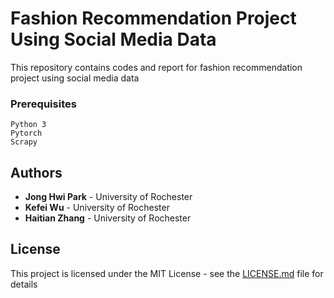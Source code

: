 # Fashion Recommendation Project Using Social Media Data

This repository contains codes and report for fashion recommendation project using social media data  

### Prerequisites


```
Python 3
Pytorch
Scrapy
```



## Authors

* **Jong Hwi Park** - University of Rochester
* **Kefei Wu** - University of Rochester
* **Haitian Zhang** - University of Rochester


## License

This project is licensed under the MIT License - see the [LICENSE.md](LICENSE.md) file for details


